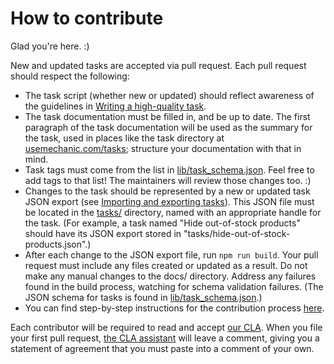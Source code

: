 # How to contribute

Glad you're here. :)

New and updated tasks are accepted via pull request. Each pull request should respect the following:

* The task script (whether new or updated) should reflect awareness of the guidelines in [Writing a high-quality task](https://docs.usemechanic.com/article/450-writing-a-high-quality-task).
* The task documentation must be filled in, and be up to date. The first paragraph of the task documentation will be used as the summary for the task, used in places like the task directory at [usemechanic.com/tasks](https://usemechanic.com/tasks); structure your documentation with that in mind.
* Task tags must come from the list in [lib/task_schema.json](./lib/task_schema.json). Feel free to add tags to that list! The maintainers will review those changes too. :)
* Changes to the task should be represented by a new or updated task JSON export (see [Importing and exporting tasks](https://docs.usemechanic.com/article/505-importing-and-exporting-tasks)). This JSON file must be located in the [tasks/](./tasks/) directory, named with an appropriate handle for the task. (For example, a task named "Hide out-of-stock products" should have its JSON export stored in "tasks/hide-out-of-stock-products.json".)
* After each change to the JSON export file, run `npm run build`. Your pull request must include any files created or updated as a result. Do not make any manual changes to the docs/ directory. Address any failures found in the build process, watching for schema validation failures. (The JSON schema for tasks is found in [lib/task_schema.json](./lib/task_schema.json).)
* You can find step-by-step instructions for the contribution process [here](https://learn.mechanic.dev/advanced-topics/contributing-to-the-task-library). 

Each contributor will be required to read and accept [our CLA](./CLA.md). When you file your first pull request, [the CLA assistant](https://github.com/marketplace/actions/cla-assistant-lite) will leave a comment, giving you a statement of agreement that you must paste into a comment of your own.


